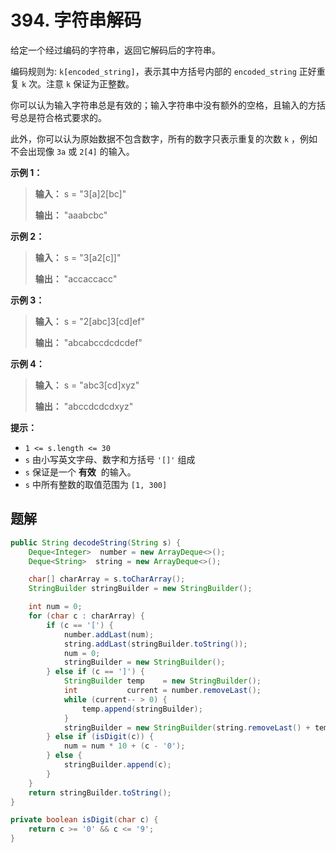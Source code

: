 # 394. 字符串解码

给定一个经过编码的字符串，返回它解码后的字符串。

编码规则为: `k[encoded_string]`，表示其中方括号内部的 `encoded_string` 正好重复 `k` 次。注意 `k` 保证为正整数。

你可以认为输入字符串总是有效的；输入字符串中没有额外的空格，且输入的方括号总是符合格式要求的。

此外，你可以认为原始数据不包含数字，所有的数字只表示重复的次数 `k` ，例如不会出现像 `3a` 或 `2[4]` 的输入。

**示例 1：**

> **输入：** s = "3\[a]2\[bc]"
> 
> **输出：** "aaabcbc"
>

**示例 2：**

> **输入：** s = "3\[a2\[c]]"
> 
> **输出：** "accaccacc"
>

**示例 3：**

> **输入：** s = "2\[abc]3\[cd]ef"
> 
> **输出：** "abcabccdcdcdef"
>

**示例 4：**

> **输入：** s = "abc3\[cd]xyz"
> 
> **输出：** "abccdcdcdxyz"
>

**提示：**

*   `1 <= s.length <= 30`
*   `s` 由小写英文字母、数字和方括号 `'[]'` 组成
*   `s` 保证是一个 **有效**  的输入。
*   `s` 中所有整数的取值范围为 `[1, 300]`

## 题解

```java
public String decodeString(String s) {
    Deque<Integer>  number = new ArrayDeque<>();
    Deque<String>  string = new ArrayDeque<>();

    char[] charArray = s.toCharArray();
    StringBuilder stringBuilder = new StringBuilder();

    int num = 0;
    for (char c : charArray) {
        if (c == '[') {
            number.addLast(num);
            string.addLast(stringBuilder.toString());
            num = 0;
            stringBuilder = new StringBuilder();
        } else if (c == ']') {
            StringBuilder temp    = new StringBuilder();
            int           current = number.removeLast();
            while (current-- > 0) {
                temp.append(stringBuilder);
            }
            stringBuilder = new StringBuilder(string.removeLast() + temp);
        } else if (isDigit(c)) {
            num = num * 10 + (c - '0');
        } else {
            stringBuilder.append(c);
        }
    }
    return stringBuilder.toString();
}

private boolean isDigit(char c) {
    return c >= '0' && c <= '9';
}
```